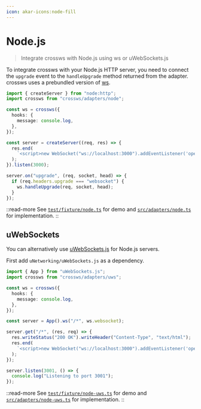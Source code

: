 ```yaml
---
icon: akar-icons:node-fill
---
```


# Node.js

> Integrate crossws with Node.js using ws or uWebSockets.js

To integrate crossws with your Node.js HTTP server, you need to connect the `upgrade` event to the `handleUpgrade` method returned from the adapter. crossws uses a prebundled version of [ws](https://github.com/websockets/ws).

```ts
import { createServer } from "node:http";
import crossws from "crossws/adapters/node";

const ws = crossws({
  hooks: {
    message: console.log,
  },
});

const server = createServer((req, res) => {
  res.end(
    `<script>new WebSocket("ws://localhost:3000").addEventListener('open', (e) => e.target.send("Hello from client!"));</script>`,
  );
}).listen(3000);

server.on("upgrade", (req, socket, head) => {
  if (req.headers.upgrade === "websocket") {
    ws.handleUpgrade(req, socket, head);
  }
});
```

::read-more
See [`test/fixture/node.ts`](https://github.com/unjs/crossws/blob/main/test/fixture/node.ts) for demo and [`src/adapters/node.ts`](https://github.com/unjs/crossws/blob/main/src/adapters/node.ts) for implementation.
::

## uWebSockets

You can alternatively use [uWebSockets.js](https://github.com/uNetworking/uWebSockets.js) for Node.js servers.

First add `uNetworking/uWebSockets.js` as a dependency.

```ts
import { App } from "uWebSockets.js";
import crossws from "crossws/adapters/uws";

const ws = crossws({
  hooks: {
    message: console.log,
  },
});

const server = App().ws("/*", ws.websocket);

server.get("/*", (res, req) => {
  res.writeStatus("200 OK").writeHeader("Content-Type", "text/html");
  res.end(
    `<script>new WebSocket("ws://localhost:3000").addEventListener('open', (e) => e.target.send("Hello from client!"));</script>`,
  );
});

server.listen(3001, () => {
  console.log("Listening to port 3001");
});
```

::read-more
See [`test/fixture/node-uws.ts`](https://github.com/unjs/crossws/blob/main/test/fixture/node-uws.ts) for demo and [`src/adapters/node-uws.ts`](https://github.com/unjs/crossws/blob/main/src/adapters/node-uws.ts) for implementation.
::
